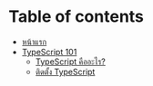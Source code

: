 # Table of contents

* [หน้าแรก](README.md)
* [TypeScript 101](typescript-101/README.md)
  * [TypeScript คืออะไร?](typescript-101/what-is-typescript.md)
  * [ติดตั้ง TypeScript](typescript-101/typescript-installation.md)

